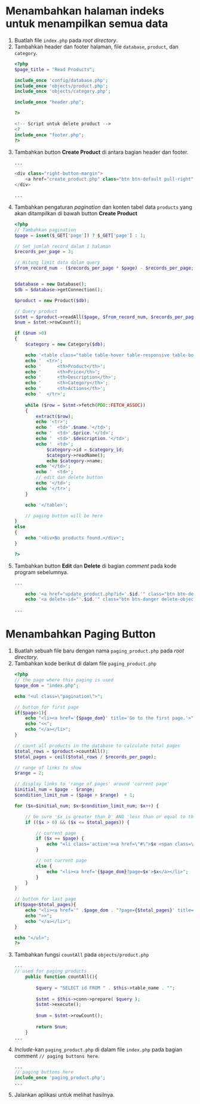# Menambahkan halaman indeks untuk menampilkan semua data
1. Buatlah file `index.php` pada _root directory_.
2. Tambahkan header dan footer halaman, file `database`, `product`, dan `category`.
    ```php
    <?php
    $page_title = "Read Products";
    
    include_once 'config/database.php';
    include_once 'objects/product.php';
    include_once 'objects/category.php';
    
    include_once "header.php";
    
    ?>
    
    <!-- Script untuk delete product -->
    <?
    include_once "footer.php";
    ?>
    ```
3. Tambahkan button **Create Product** di antara bagian header dan footer.
    ```php
    ...
    
    <div class="right-button-margin">
        <a href="create_product.php" class="btn btn-default pull-right">Create Product</a>
    </div>
    
    ...
    ```
4. Tambahkan pengaturan _pagination_ dan konten tabel data `products` yang akan ditampilkan di bawah button **Create Product**
    ```php
    <?php
    // Tambahkan pagination
    $page = isset($_GET['page']) ? $_GET['page'] : 1;
    
    // Set jumlah record dalam 1 halaman
    $records_per_page = 3;
    
    // Hitung limit data dalam query
    $from_record_num - ($records_per_page * $page) - $records_per_page;
    
    
    $database = new Database();
    $db = $database->getConnection();
    
    $product = new Product($db);
    
    // Query product
    $stmt = $product->readAll($page, $from_record_num, $records_per_page);
    $num = $stmt->rowCount();
    
    if ($num >0)
    {
        $category = new Category($db);
    
        echo '<table class="table table-hover table-responsive table-bordered">';
        echo '  <tr>';
        echo '      <th>Product</th>';
        echo '      <th>Price</th>';
        echo '      <th>Description</th>';
        echo '      <th>Category</th>';
        echo '      <th>Actions</th>';
        echo '  </tr>';
        
        while ($row = $stmt->fetch(PDO::FETCH_ASSOC))
        {
            extract($row);
            echo '<tr>';
            echo '  <td>'.$name.'</td>';
            echo '  <td>'.$price.'</td>';
            echo '  <td>'.$description.'</td>';
            echo '  <td>';
                $category->id = $category_id;
                $category->readName();
                echo $category->name;
            echo '</td>';
            echo '  <td>';
            // edit dan delete button
            echo '</td>';
            echo '</tr>';
        }
    
        echo '</table>';
    
        // paging button will be here
    }
    else
    {
        echo '<div>No products found.</div>';
    }
    
    ?>
    ```
5. Tambahkan button **Edit** dan **Delete** di bagian _comment_ pada kode program sebelumnya.
    ```php
    ...
    
        echo '<a href="update_product.php?id='.$id.'" class="btn btn-default left-margin">Edit</a>';
        echo '<a delete-id="'.$id.'" class="btn btn-danger delete-object">Delete</a>';
    
    ...
    ```

# Menambahkan Paging Button
1. Buatlah sebuah file baru dengan nama `paging_product.php` pada _root directory_.
2. Tambahkan kode berikut di dalam file `paging_product.php`
    ```php
    <?php
    // the page where this paging is used
    $page_dom = "index.php";
    
    echo "<ul class=\"pagination\">";
    
    // button for first page
    if($page>1){
        echo "<li><a href='{$page_dom}' title='Go to the first page.'>";
        echo "<<";
        echo "</a></li>";
    }
    
    // count all products in the database to calculate total pages
    $total_rows = $product->countAll();
    $total_pages = ceil($total_rows / $records_per_page);
    
    // range of links to show
    $range = 2;
    
    // display links to 'range of pages' around 'current page'
    $initial_num = $page - $range;
    $condition_limit_num = ($page + $range)  + 1;
    
    for ($x=$initial_num; $x<$condition_limit_num; $x++) {
    
        // be sure '$x is greater than 0' AND 'less than or equal to the $total_pages'
        if (($x > 0) && ($x <= $total_pages)) {
    
            // current page
            if ($x == $page) {
                echo "<li class='active'><a href=\"#\">$x <span class=\"sr-only\">(current)</span></a></li>";
            } 
    
            // not current page
            else {
                echo "<li><a href='{$page_dom}?page=$x'>$x</a></li>";
            }
        }
    }
    
    // button for last page
    if($page<$total_pages){
        echo "<li><a href='" .$page_dom . "?page={$total_pages}' title='Last page is {$total_pages}.'>";
        echo ">>";
        echo "</a></li>";
    }
    
    echo "</ul>";
    ?>
    ```
3. Tambahkan fungsi `countAll` pada `objects/product.php`
    ```php
    ...
    // used for paging products
        public function countAll(){
         
            $query = "SELECT id FROM " . $this->table_name . "";
         
            $stmt = $this->conn->prepare( $query );
            $stmt->execute();
         
            $num = $stmt->rowCount();
         
            return $num;
        }
    ...
    ```
4. _Include_-kan `paging_product.php` di dalam file `index.php` pada bagian comment `// paging buttons here`.
    ```php
    ...
    // paging buttons here
    include_once 'paging_product.php';
    ...
    ```
5. Jalankan aplikasi untuk melihat hasilnya.
